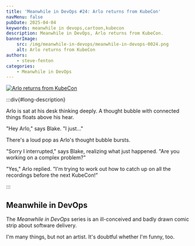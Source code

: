 ```yaml
---
title: 'Meanwhile in DevOps #24: Arlo returns from KubeCon'
navMenu: false
pubDate: 2025-04-04
keywords: meanwhile in devops,cartoon,kubecon
description: Meanwhile in DevOps, Arlo returns from KubeCon.
bannerImage:
    src: /img/meanwhile-in-devops/meanwhile-in-devops-0024.png
    alt: Arlo returns from KubeCon
authors:
    - steve-fenton
categories:
    - Meanwhile in DevOps
---
```


<a href="#long-description">
<img src="/img/meanwhile-in-devops/meanwhile-in-devops-0024.png" alt="Arlo returns from KubeCon" />
</a>

:::div{#long-description}

Arlo is sat at his desk thinking deeply. A thought bubble with connected things floats above his hear.

"Hey Arlo," says Blake. "I just..."

There's a loud pop as Arlo's thought bubble bursts.

"Sorry I interrupted," says Blake, realizing what just happened. "Are you working on a complex problem?"

"Yes," Arlo replied. "I'm trying to work out how to catch up on all the recordings before the next KubeCon!"

:::

## Meanwhile in DevOps

The *Meanwhile in DevOps* series is an ill-conceived and badly drawn comic strip about software delivery.

I'm many things, but not an artist. It's doubtful whether I'm funny, too.

